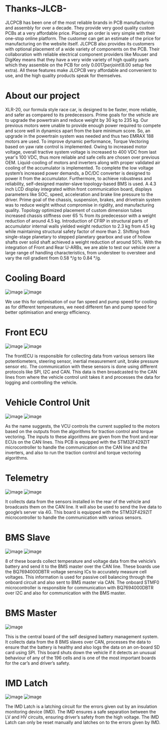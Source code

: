 # Thanks-JLCB-
JLCPCB has been one of the most reliable brands in PCB manufacturing and assembly for over a decade. They provide very good quality custom PCBs at a very affordable price. Placing an order is very simple with their one-stop online platform. The customer can get an estimate of the price for manufacturing on the website itself.  JLCPCB also provides its customers with optional placement of a wide variety of components on the PCB. Their collaboration with reliable electrical component providers like Mouser and DigiKey means that they have a very wide variety of high quality parts which they assemble on the PCB for only $0.0017 per joint ($8.00 setup fee extra). All these features make JLCPCB very affordable and convenient to use, and the high quality products speak for themselves.
# About our project
XLR-20, our formula style race car, is designed to be faster, more reliable, and safer as compared to its predecessors. Prime goals for the vehicle are to upgrade the powertrain and reduce weight by 30 kg to 235 kg. Our previous motors were unable to provide enough power required to compete and score well in dynamics apart from the bare minimum score. So, an upgrade in the powertrain system was needed and thus two EMRAX 188 motors are used. To improve dynamic performance, Torque Vectoring based on yaw rate control is implemented. Owing to increased motor voltage, overall tractive system voltage is increased to 400 VDC from last year's 100 VDC, thus more reliable and safe cells are chosen over previous OEM. Liquid-cooling of motors and inverters along with proper validated air cooling of the accumulator is implemented. To complete the low voltage system’s increased power demands, a DC/DC converter is designed to power it from the accumulator. Furthermore, to achieve robustness and reliability, self-designed master-slave topology-based BMS is used. A 4.3 inch LCD display integrated within front communication board, displays parameters like SOC, speed, acceleration and brake line pressure to the driver. Prime goal of the chassis, suspension, brakes, and drivetrain system was to reduce weight without compromise in rigidity, and manufacturing quality. Topology optimized placement of custom dimension tubes increased chassis stiffness over 65 % from its predecessor with a weight reduction of around 4.5 kg. Introduction of CFRP in structural parts of accumulator internal walls yielded weight reduction to 2.3 kg from 4.5 kg while maintaining structural safety factor of more than 2. Shifting from single-stage planetary to stepped planetary gearbox and use of hollow shafts over solid shaft achieved a weight reduction of around 50%. With the integration of Front and Rear U-ARBs, we are able to test our vehicle over a large range of handling characteristics, from understeer to oversteer and vary the roll gradient from 0.58 °/g to 0.84 °/g.
# Cooling Board
![image](https://user-images.githubusercontent.com/71336632/166506296-bb4c042f-219f-4649-9e45-9308614feac9.png)
![image](https://user-images.githubusercontent.com/71336632/166506415-7d83ef74-e54e-4fe6-aec4-00bc214d0811.png)

We use this for optimisation of our fan speed and pump speed for cooling as for different temperatures, we need different fan and pump speed for better optimisation and energy efficiency.
# Front ECU
![image](https://user-images.githubusercontent.com/71336632/166506607-440ccd4e-f3ba-48d1-89d2-2d371163fe9f.png)
![image](https://user-images.githubusercontent.com/71336632/166506662-bac4f0f3-bc30-4d8c-8bd6-c10729f477e3.png)

The frontECU is responsible for collecting data from various sensors like potentiometers, steering sensor, inertial measurement unit, brake pressure sensor etc. The communication with these sensors is done using different protocols like SPI, I2C and CAN. This data is then broadcasted to the CAN lines from where the vehicle control unit takes it and processes the data for logging and controlling the vehicle. 
# Vehicle Control Unit
![image](https://user-images.githubusercontent.com/71336632/166506807-131fb757-4682-4b88-9144-ca4f900030f0.png)
![image](https://user-images.githubusercontent.com/71336632/166506889-c92eba7e-d2ed-48db-9eaa-6c9af6091bf7.png)

As the name suggests, the VCU controls the current supplied to the motors based on the outputs from the algorithms for traction control and torque vectoring. The inputs to these algorithms are given from the front and rear ECUs on the CAN lines. This PCB is equipped with the STM32F429ZIT microcontroller to handle the communication on the CAN line and the inverters, and also to run the traction control and torque vectoring algorithms.
# Telemetry
![image](https://user-images.githubusercontent.com/71336632/166507417-28b5ef78-3d96-4cc8-b909-fc6c8332f8c2.png)
![image](https://user-images.githubusercontent.com/71336632/166507490-19aa9049-0944-4fb3-bd93-bbebfb742b86.png)

It collects data from the sensors installed in the rear of the vehicle and broadcasts them on the CAN line. It will also be used to send the live data to google’s server via 4G. This board is equipped with the STM32F429ZIT microcontroller to handle the communication with various sensors.
# BMS Slave
![image](https://user-images.githubusercontent.com/71336632/166507768-5f8aa655-f5b1-4b92-b914-2b24855c69d3.png)
![image](https://user-images.githubusercontent.com/71336632/166507884-4d1c038f-adf7-42aa-97ef-66a25e534713.png)

8 of these boards collect temperature and voltage data from the vehicle’s battery and send it to the BMS master over the CAN line. These boards use the BQ7694000DBTR voltage sensing ICs to accurately measure cell voltages. This information is used for passive cell balancing through the onboard circuit and also sent to BMS master via CAN. The onboard STMF0 microcontroller is responsible for communication with BQ7694000DBTR over I2C and also for communication with the BMS master.
# BMS Master
![image](https://user-images.githubusercontent.com/71336632/166508272-069df02e-b285-4dc4-8de7-b64b4618cc53.png)

This is the central board of the self designed battery management system. It collects data from the 8 BMS slaves over CAN, processes the data to ensure that the battery is healthy and also logs the data on an on-board SD card using SPI. This board shuts down the vehicle if it detects an unusual behaviour of any of the 196 cells and is one of the most important boards for the car’s and driver’s safety.
# IMD Latch
![image](https://user-images.githubusercontent.com/71336632/166508468-3432230f-33f3-45a4-b0fa-e650edf56a09.png)
![image](https://user-images.githubusercontent.com/71336632/166508528-bf13fa56-d83d-4e75-8c88-fa4dec7e8f5c.png)

The IMD Latch is a latching circuit for the errors given out by an insulation monitoring device (IMD). The IMD ensures a safe separation between the LV and HV circuits, ensuring driver’s safety from the high voltage. The IMD Latch can only be reset manually and latches on to the errors given by IMD.
